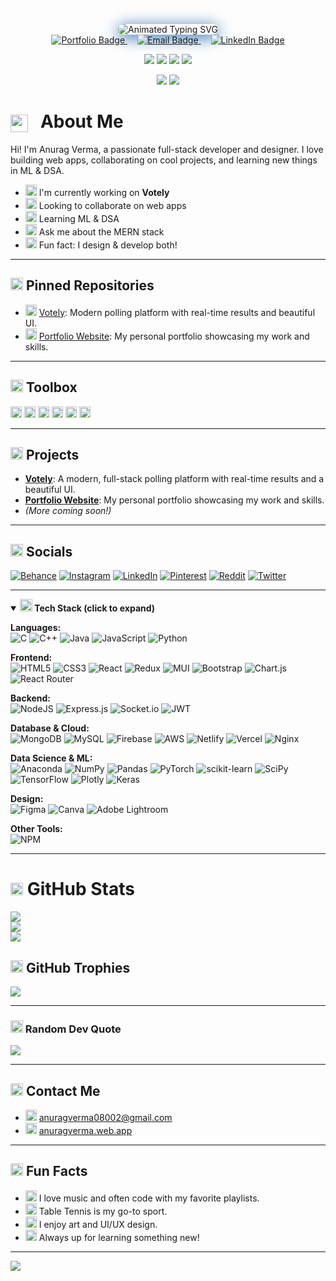 <!-- Modern Icon Header Example: https://shields.io/ or SVGs -->

<!-- Modern Smooth Banner -->
<p align="center">
  <img src="https://readme-typing-svg.demolab.com?font=Fira+Code&weight=700&size=30&pause=1000&color=00C9A7&center=true&vCenter=true&width=800&lines=Hey%2C+I'm+Anurag+Verma;Full-Stack+Developer+%7C+Designer;Crafting+modern+web+experiences;Exploring+ML+and+DSA;Welcome+to+my+GitHub+space!" alt="Animated Typing SVG" style="border-radius: 12px; box-shadow: 0 4px 24px rgb(17, 95, 168);" />
  <br/>
  <a href="https://anuragverma.web.app/" target="_blank" style="margin: 0 8px;">
    <img src="https://img.shields.io/badge/Portfolio-Explore-00C9A7?style=for-the-badge&logo=react&logoColor=white" alt="Portfolio Badge" />
  </a>
  <a href="mailto:anuragverma7557@gmail.com" style="margin: 0 8px;">
    <img src="https://img.shields.io/badge/Email-Say%20Hi-FF6F61?style=for-the-badge&logo=gmail&logoColor=white" alt="Email Badge" />
  </a>
  <a href="https://www.linkedin.com/in/anurag-verma-18645b280/" target="_blank" style="margin: 0 8px;">
    <img src="https://img.shields.io/badge/LinkedIn-Let's%20Connect-0077B5?style=for-the-badge&logo=linkedin&logoColor=white" alt="LinkedIn Badge" />
  </a>
</p>

<!-- Quick Stats Badges -->
<p align="center">
  <img src="https://img.shields.io/github/stars/Anurag-amrev-7557?style=for-the-badge&logo=github" />
  <img src="https://img.shields.io/github/followers/Anurag-amrev-7557?style=for-the-badge&logo=github" />
  <img src="https://img.shields.io/github/forks/Anurag-amrev-7557/votely?style=for-the-badge&logo=github" />
  <img src="https://komarev.com/ghpvc/?username=Anurag-amrev-7557&style=for-the-badge" />
</p>

<p align="center">
  <img src="https://img.shields.io/badge/Full%20Stack%20Developer-22223b?style=for-the-badge&logo=react&logoColor=61DAFB" />
  <img src="https://img.shields.io/badge/Designer-22223b?style=for-the-badge&logo=figma&logoColor=F24E1E" />
</p>

# <img src="https://img.shields.io/badge/About%20Me-22223b?style=for-the-badge&logo=about-dot-me&logoColor=white" height="28" style="vertical-align: middle;"/> &nbsp; About Me

Hi! I'm Anurag Verma, a passionate full-stack developer and designer. I love building web apps, collaborating on cool projects, and learning new things in ML & DSA. 

- <img src="https://img.shields.io/badge/Project-Votely-blueviolet?style=flat-square&logo=github" height="18"/> I'm currently working on **Votely**
- <img src="https://img.shields.io/badge/Collaboration-Welcome-brightgreen?style=flat-square&logo=handshake&logoColor=white" height="18"/> Looking to collaborate on web apps
- <img src="https://img.shields.io/badge/Learning-ML%20%26%20DSA-orange?style=flat-square&logo=python&logoColor=white" height="18"/> Learning ML & DSA
- <img src="https://img.shields.io/badge/Ask%20Me-MERN%20Stack-61DAFB?style=flat-square&logo=react&logoColor=white" height="18"/> Ask me about the MERN stack
- <img src="https://img.shields.io/badge/Designer%20%26%20Developer-Yes-ff69b4?style=flat-square&logo=figma&logoColor=white" height="18"/> Fun fact: I design & develop both!

---

## <img src="https://img.shields.io/badge/Pinned%20Repos-22223b?style=flat-square&logo=pinboard&logoColor=white" height="20"/> Pinned Repositories

- <img src="https://img.shields.io/badge/Votely-Full%20Stack%20Polling%20App-blueviolet?style=flat-square&logo=github" height="18"/> [Votely](https://github.com/Anurag-amrev-7557/votely): Modern polling platform with real-time results and beautiful UI.
- <img src="https://img.shields.io/badge/Portfolio-React%20%7C%20Design-blue?style=flat-square&logo=react&logoColor=white" height="18"/> [Portfolio Website](https://anuragverma.web.app/): My personal portfolio showcasing my work and skills.

---

## <img src="https://img.shields.io/badge/Toolbox-22223b?style=flat-square&logo=wrench&logoColor=white" height="20"/> Toolbox
<p>
  <img src="https://img.shields.io/badge/VS%20Code-007ACC?style=flat-square&logo=visual-studio-code&logoColor=white" height="18"/>
  <img src="https://img.shields.io/badge/Git-F05032?style=flat-square&logo=git&logoColor=white" height="18"/>
  <img src="https://img.shields.io/badge/Postman-FF6C37?style=flat-square&logo=postman&logoColor=white" height="18"/>
  <img src="https://img.shields.io/badge/Notion-000000?style=flat-square&logo=notion&logoColor=white" height="18"/>
  <img src="https://img.shields.io/badge/Slack-4A154B?style=flat-square&logo=slack&logoColor=white" height="18"/>
  <img src="https://img.shields.io/badge/Chrome-4285F4?style=flat-square&logo=google-chrome&logoColor=white" height="18"/>
</p>

---

## <img src="https://img.shields.io/badge/Projects-22223b?style=flat-square&logo=github&logoColor=white" height="20"/> Projects
- **[Votely](https://github.com/Anurag-amrev-7557/votely)**: A modern, full-stack polling platform with real-time results and a beautiful UI.
- **[Portfolio Website](https://anuragverma.web.app/)**: My personal portfolio showcasing my work and skills.
- *(More coming soon!)*

---

## <img src="https://img.shields.io/badge/Socials-22223b?style=flat-square&logo=sharethis&logoColor=white" height="20"/> Socials
[![Behance](https://img.shields.io/badge/Behance-1769ff?logo=behance&logoColor=white)](https://www.behance.net/anuragverma109)
[![Instagram](https://img.shields.io/badge/Instagram-%23E4405F.svg?logo=Instagram&logoColor=white)](https://www.instagram.com/verma.anurag__/) 
[![LinkedIn](https://img.shields.io/badge/LinkedIn-%230077B5.svg?logo=linkedin&logoColor=white)](https://www.linkedin.com/in/anurag-verma-18645b280/) 
[![Pinterest](https://img.shields.io/badge/Pinterest-%23E60023.svg?logo=Pinterest&logoColor=white)](https://in.pinterest.com/anuragverma08002/) 
[![Reddit](https://img.shields.io/badge/Reddit-%23FF4500.svg?logo=Reddit&logoColor=white)](https://www.reddit.com/user/Nervous-Ad2104/) 
[![Twitter](https://img.shields.io/badge/Twitter-%231DA1F2.svg?logo=Twitter&logoColor=white)](https://x.com/Ansh1776657)

---

<details open>
<summary><strong><img src="https://img.shields.io/badge/Tech%20Stack-22223b?style=flat-square&logo=stackshare&logoColor=white" height="20"/> Tech Stack (click to expand)</strong></summary>

**Languages:**  
![C](https://img.shields.io/badge/c-%2300599C.svg?style=flat&logo=c&logoColor=white) ![C++](https://img.shields.io/badge/c++-%2300599C.svg?style=flat&logo=c%2B%2B&logoColor=white) ![Java](https://img.shields.io/badge/java-%23ED8B00.svg?style=flat&logo=java&logoColor=white) ![JavaScript](https://img.shields.io/badge/javascript-%23323330.svg?style=flat&logo=javascript&logoColor=%23F7DF1E) ![Python](https://img.shields.io/badge/python-3670A0?style=flat&logo=python&logoColor=ffdd54)

**Frontend:**  
![HTML5](https://img.shields.io/badge/html5-%23E34F26.svg?style=flat&logo=html5&logoColor=white) ![CSS3](https://img.shields.io/badge/css3-%231572B6.svg?style=flat&logo=css3&logoColor=white) ![React](https://img.shields.io/badge/react-%2320232a.svg?style=flat&logo=react&logoColor=%2361DAFB) ![Redux](https://img.shields.io/badge/redux-%23593d88.svg?style=flat&logo=redux&logoColor=white) ![MUI](https://img.shields.io/badge/MUI-%230081CB.svg?style=flat&logo=material-ui&logoColor=white) ![Bootstrap](https://img.shields.io/badge/bootstrap-%23563D7C.svg?style=flat&logo=bootstrap&logoColor=white) ![Chart.js](https://img.shields.io/badge/chart.js-F5788D.svg?style=flat&logo=chart.js&logoColor=white) ![React Router](https://img.shields.io/badge/React_Router-CA4245?style=flat&logo=react-router&logoColor=white)

**Backend:**  
![NodeJS](https://img.shields.io/badge/node.js-6DA55F?style=flat&logo=node.js&logoColor=white) ![Express.js](https://img.shields.io/badge/express.js-%23404d59.svg?style=flat&logo=express&logoColor=%2361DAFB) ![Socket.io](https://img.shields.io/badge/Socket.io-black?style=flat&logo=socket.io&badgeColor=010101) ![JWT](https://img.shields.io/badge/JWT-black?style=flat&logo=JSON%20web%20tokens)

**Database & Cloud:**  
![MongoDB](https://img.shields.io/badge/MongoDB-%234ea94b.svg?style=flat&logo=mongodb&logoColor=white) ![MySQL](https://img.shields.io/badge/mysql-%2300f.svg?style=flat&logo=mysql&logoColor=white) ![Firebase](https://img.shields.io/badge/firebase-%23039BE5.svg?style=flat&logo=firebase) ![AWS](https://img.shields.io/badge/AWS-%23FF9900.svg?style=flat&logo=amazon-aws&logoColor=white) ![Netlify](https://img.shields.io/badge/netlify-%23000000.svg?style=flat&logo=netlify&logoColor=#00C7B7) ![Vercel](https://img.shields.io/badge/vercel-%23000000.svg?style=flat&logo=vercel&logoColor=white) ![Nginx](https://img.shields.io/badge/nginx-%23009639.svg?style=flat&logo=nginx&logoColor=white)

**Data Science & ML:**  
![Anaconda](https://img.shields.io/badge/Anaconda-%2344A833.svg?style=flat&logo=anaconda&logoColor=white) ![NumPy](https://img.shields.io/badge/numpy-%23013243.svg?style=flat&logo=numpy&logoColor=white) ![Pandas](https://img.shields.io/badge/pandas-%23150458.svg?style=flat&logo=pandas&logoColor=white) ![PyTorch](https://img.shields.io/badge/PyTorch-%23EE4C2C.svg?style=flat&logo=PyTorch&logoColor=white) ![scikit-learn](https://img.shields.io/badge/scikit--learn-%23F7931E.svg?style=flat&logo=scikit-learn&logoColor=white) ![SciPy](https://img.shields.io/badge/SciPy-%230C55A5.svg?style=flat&logo=scipy&logoColor=%white) ![TensorFlow](https://img.shields.io/badge/TensorFlow-%23FF6F00.svg?style=flat&logo=TensorFlow&logoColor=white) ![Plotly](https://img.shields.io/badge/Plotly-%233F4F75.svg?style=flat&logo=plotly&logoColor=white) ![Keras](https://img.shields.io/badge/Keras-%23D00000.svg?style=flat&logo=Keras&logoColor=white)

**Design:**  
![Figma](https://img.shields.io/badge/figma-%23F24E1E.svg?style=flat&logo=figma&logoColor=white) ![Canva](https://img.shields.io/badge/Canva-%2300C4CC.svg?style=flat&logo=Canva&logoColor=white) ![Adobe Lightroom](https://img.shields.io/badge/Adobe%20Lightroom-31A8FF.svg?style=flat&logo=Adobe%20Lightroom&logoColor=white)

**Other Tools:**  
![NPM](https://img.shields.io/badge/NPM-%23000000.svg?style=flat&logo=npm&logoColor=white)

</details>

---

# <img src="https://img.shields.io/badge/GitHub%20Stats-22223b?style=flat-square&logo=github&logoColor=white" height="20"/> GitHub Stats
![](https://github-readme-stats.vercel.app/api?username=Anurag-amrev-7557&theme=city_light&hide_border=true&include_all_commits=false&count_private=true)<br/>
![](https://github-readme-streak-stats.herokuapp.com/?user=Anurag-amrev-7557&theme=city_light&hide_border=true)<br/>
![](https://github-readme-stats.vercel.app/api/top-langs/?username=Anurag-amrev-7557&theme=city_light&hide_border=true&include_all_commits=false&count_private=true&layout=compact)

## <img src="https://img.shields.io/badge/Trophies-22223b?style=flat-square&logo=star&logoColor=white" height="20"/> GitHub Trophies
![](https://github-trophies.vercel.app/?username=Anurag-amrev-7557&theme=gitdimmed&no-frame=true&no-bg=true&margin-w=4)

---

### <img src="https://img.shields.io/badge/Dev%20Quote-22223b?style=flat-square&logo=quote&logoColor=white" height="20"/> Random Dev Quote
![](https://quotes-github-readme.vercel.app/api?type=horizontal&theme=light)

---

## <img src="https://img.shields.io/badge/Contact-22223b?style=flat-square&logo=gmail&logoColor=white" height="20"/> Contact Me
- <img src="https://img.shields.io/badge/Email-anuragverma08002@gmail.com-red?style=flat-square&logo=gmail&logoColor=white" height="18"/> anuragverma08002@gmail.com
- <img src="https://img.shields.io/badge/Portfolio-anuragverma.web.app-blue?style=flat-square&logo=google-chrome&logoColor=white" height="18"/> [anuragverma.web.app](https://anuragverma.web.app/)

---

## <img src="https://img.shields.io/badge/Fun%20Facts-22223b?style=flat-square&logo=smugmug&logoColor=white" height="20"/> Fun Facts
- <img src="https://img.shields.io/badge/Music-Lover-1DB954?style=flat-square&logo=spotify&logoColor=white" height="18"/> I love music and often code with my favorite playlists.
- <img src="https://img.shields.io/badge/Table%20Tennis-Player-ffb300?style=flat-square&logo=table-tennis&logoColor=white" height="18"/> Table Tennis is my go-to sport.
- <img src="https://img.shields.io/badge/Art%20%26%20UI%2FUX%20Design-ff69b4?style=flat-square&logo=artstation&logoColor=white" height="18"/> I enjoy art and UI/UX design.
- <img src="https://img.shields.io/badge/Learning%20New%20Things-00bcd4?style=flat-square&logo=book&logoColor=white" height="18"/> Always up for learning something new!

---
[![](https://visitcount.itsvg.in/api?id=Anurag-amrev-7557&icon=0&color=0)](https://visitcount.itsvg.in)

